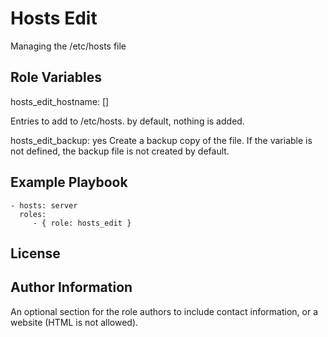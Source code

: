 Hosts Edit
=========

Managing the /etc/hosts file

Role Variables
--------------

hosts_edit_hostname: []

Entries to add to /etc/hosts.
by default, nothing is added.

hosts_edit_backup: yes
Сreate a backup copy of the file.
If the variable is not defined, the backup file is not created by default.

Example Playbook
----------------

    - hosts: server
      roles:
         - { role: hosts_edit }

License
-------


Author Information
------------------

An optional section for the role authors to include contact information, or a website (HTML is not allowed).
